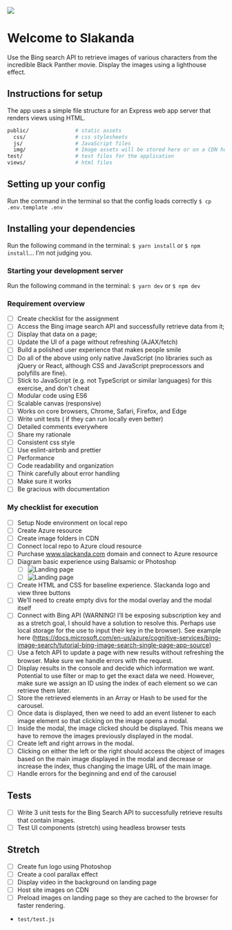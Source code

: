 ![](https://cdnresoltzcus.blob.core.windows.net/images/thumbnails/trx/slack-panther-logo.png)

# Welcome to Slakanda

Use the Bing search API to retrieve images of various characters from the incredible Black Panther movie. Display the images using a lighthouse effect.

## Instructions for setup

The app uses a simple file structure for an Express web app server that renders views using HTML.

```sh
public/               # static assets
  css/                # css stylesheets
  js/                 # JavaScript files
  img/                # Image assets will be stored here or on a CDN hosted on Azure
test/                 # test files for the application
views/                # html files
```

## Setting up your config

Run the command in the terminal so that the config loads correctly
`$ cp .env.template .env`

## Installing your dependencies

Run the following command in the terminal:
`$ yarn install` or `$ npm install`... I'm not judging you.

### Starting your development server

Run the following command in the terminal:
`$ yarn dev` or `$ npm dev`

### Requirement overview

* [ ] Create checklist for the assignment
* [ ] Access the Bing image search API and successfully retrieve data from it;
* [ ] Display that data on a page;
* [ ] Update the UI of a page without refreshing (AJAX/fetch)
* [ ] Build a polished user experience that makes people smile
* [ ] Do all of the above using only native JavaScript (no libraries such as jQuery or React, although CSS and JavaScript preprocessors and polyfills are fine).
* [ ] Stick to JavaScript (e.g. not TypeScript or similar languages) for this exercise, and don't cheat
* [ ] Modular code using ES6
* [ ] Scalable canvas (responsive)
* [ ] Works on core browsers, Chrome, Safari, Firefox, and Edge
* [ ] Write unit tests ( if they can run locally even better)
* [ ] Detailed comments everywhere
* [ ] Share my rationale
* [ ] Consistent css style
* [ ] Use eslint-airbnb and prettier
* [ ] Performance
* [ ] Code readability and organization
* [ ] Think carefully about error handling
* [ ] Make sure it works
* [ ] Be gracious with documentation

### My checklist for execution

* [ ] Setup Node environment on local repo
* [ ] Create Azure resource
* [ ] Create image folders in CDN
* [ ] Connect local repo to Azure cloud resource
* [ ] Purchase www.slackanda.com domain and connect to Azure resource
* [ ] Diagram basic experience using Balsamic or Photoshop
  * [ ] ![Landing page](https://cdnresoltzcus.blob.core.windows.net/images/thumbnails/trx/landing-screen.png)
  * [ ] ![Landing page](https://cdnresoltzcus.blob.core.windows.net/images/thumbnails/trx/lighthouseview.png)
* [ ] Create HTML and CSS for baseline experience. Slackanda logo and view three buttons
* [ ] We’ll need to create empty divs for the modal overlay and the modal itself
* [ ] Connect with Bing API (WARNING! I’ll be exposing subscription key and as a stretch goal, I should have a solution to resolve this. Perhaps use local storage for the use to input their key in the browser). See example here (https://docs.microsoft.com/en-us/azure/cognitive-services/bing-image-search/tutorial-bing-image-search-single-page-app-source)
* [ ] Use a fetch API to update a page with new results without refreshing the browser. Make sure we handle errors with the request.
* [ ] Display results in the console and decide which information we want. Potential to use filter or map to get the exact data we need. However, make sure we assign an ID using the index of each element so we can retrieve them later.
* [ ] Store the retrieved elements in an Array or Hash to be used for the carousel.
* [ ] Once data is displayed, then we need to add an event listener to each image element so that clicking on the image opens a modal.
* [ ] Inside the modal, the image clicked should be displayed. This means we have to remove the images previously displayed in the modal.
* [ ] Create left and right arrows in the modal.
* [ ] Clicking on either the left or the right should access the object of images based on the main image displayed in the modal and decrease or increase the index, thus changing the image URL of the main image.
* [ ] Handle errors for the beginning and end of the carousel

## Tests

* [ ] Write 3 unit tests for the Bing Search API to successfully retrieve results that contain images.
* [ ] Test UI components (stretch) using headless browser tests

## Stretch

* [ ] Create fun logo using Photoshop
* [ ] Create a cool parallax effect
* [ ] Display video in the background on landing page
* [ ] Host site images on CDN
* [ ] Preload images on landing page so they are cached to the browser for faster rendering.

- `test/test.js`
